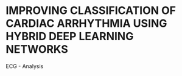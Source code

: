 # IMPROVING CLASSIFICATION OF CARDIAC ARRHYTHMIA USING HYBRID DEEP LEARNING NETWORKS
ECG - Analysis 
